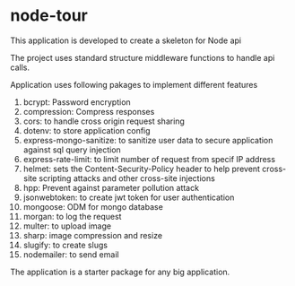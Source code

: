 # node-tour
This application is developed to create a skeleton for Node api

The project uses standard structure middleware functions to handle api calls.

Application uses following pakages to implement different features

1. bcrypt: Password encryption
2. compression: Compress responses
3. cors: to handle cross origin request sharing
4. dotenv: to store application config
5. express-mongo-sanitize: to sanitize user data to secure application against sql query injection
6. express-rate-limit: to limit number of request from specif IP address 
7. helmet: sets the Content-Security-Policy header to help prevent cross-site scripting attacks and other cross-site injections
8. hpp: Prevent against parameter pollution attack
9. jsonwebtoken: to create jwt token for user authentication
10. mongoose: ODM for mongo database
11. morgan: to log the request
12. multer: to upload image
13. sharp: image compression and resize
14. slugify: to create slugs
15. nodemailer: to send email

The application is a starter package for any big application.

